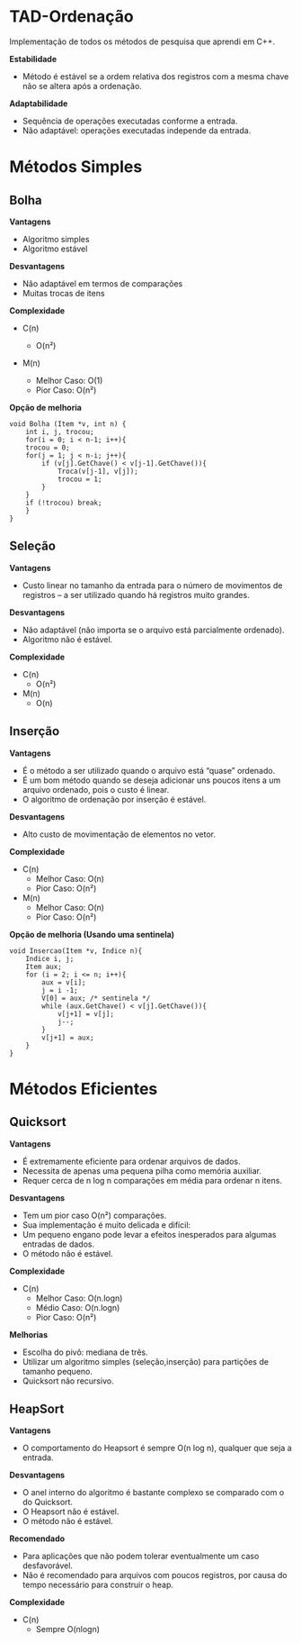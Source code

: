 # TAD-Ordenação
Implementação de todos os métodos de pesquisa que aprendi em C++.

**Estabilidade**
* Método é estável se a ordem relativa dos registros com a mesma chave não se altera após a ordenação.

**Adaptabilidade**
* Sequência de operações executadas conforme a entrada.
* Não adaptável: operações executadas independe da entrada.

# Métodos Simples

## Bolha

**Vantagens**
* Algoritmo simples
* Algoritmo estável

**Desvantagens**
* Não adaptável em termos de comparações
* Muitas trocas de itens

**Complexidade**
* C(n)
    * O(n²)
    
* M(n)
    * Melhor Caso: O(1)
    * Pior Caso: O(n²)

**Opção de melhoria**
```
void Bolha (Item *v, int n) {
    int i, j, trocou;
    for(i = 0; i < n-1; i++){
    trocou = 0;
    for(j = 1; j < n-i; j++){
        if (v[j].GetChave() < v[j-1].GetChave()){
            Troca(v[j-1], v[j]);
            trocou = 1;
        }
    }
    if (!trocou) break;
    }
}
```

## Seleção

**Vantagens**
* Custo linear no tamanho da entrada para o número de movimentos de registros – a ser utilizado quando há registros muito grandes.

**Desvantagens**
* Não adaptável (não importa se o arquivo está parcialmente ordenado).
* Algoritmo não é estável.

**Complexidade**
* C(n)
    * O(n²)
* M(n)
    * O(n)

## Inserção

**Vantagens**

* É o método a ser utilizado quando o arquivo está “quase” ordenado.
* É um bom método quando se deseja adicionar uns poucos itens a um arquivo ordenado, pois o custo é linear.
* O algoritmo de ordenação por inserção é estável.

**Desvantagens**
* Alto custo de movimentação de elementos no vetor.

**Complexidade**
* C(n)
    * Melhor Caso: O(n)
    * Pior Caso: O(n²)
* M(n)
    * Melhor Caso: O(n)
    * Pior Caso: O(n²)

**Opção de melhoria (Usando uma sentinela)**
```
void Insercao(Item *v, Indice n){
    Indice i, j;
    Item aux;
    for (i = 2; i <= n; i++){
        aux = v[i];
        j = i -1;
        V[0] = aux; /* sentinela */
        while (aux.GetChave() < v[j].GetChave()){
            v[j+1] = v[j];
            j--;
        }
        v[j+1] = aux;
    }
}
```

# Métodos Eficientes

## Quicksort

**Vantagens**
* É extremamente eficiente para ordenar arquivos de dados.
* Necessita de apenas uma pequena pilha como memória auxiliar.
* Requer cerca de n log n comparações em média para ordenar n itens.

**Desvantagens**
* Tem um pior caso O(n²) comparações.
* Sua implementação é muito delicada e difícil:
* Um pequeno engano pode levar a efeitos inesperados para algumas entradas de dados.
* O método não é estável.

**Complexidade**
* C(n)
    * Melhor Caso: O(n.logn)
    * Médio Caso: O(n.logn)
    * Pior Caso: O(n²)

**Melhorias**
* Escolha do pivô: mediana de três.
* Utilizar um algoritmo simples (seleção,inserção) para partições de tamanho pequeno.
* Quicksort não recursivo.

## HeapSort

**Vantagens**
* O comportamento do Heapsort é sempre O(n log n), qualquer que seja a entrada.

**Desvantagens**
* O anel interno do algoritmo é bastante complexo se comparado com o do Quicksort.
* O Heapsort não é estável.
* O método não é estável.

**Recomendado**
* Para aplicações que não podem tolerar eventualmente um caso desfavorável.
* Não é recomendado para arquivos com poucos registros, por causa do tempo necessário para construir o heap.

**Complexidade**
* C(n)
    * Sempre O(nlogn)







